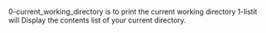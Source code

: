 0-current_working_directory is to print the current working directory
1-listit will Display the contents list of your current directory.
